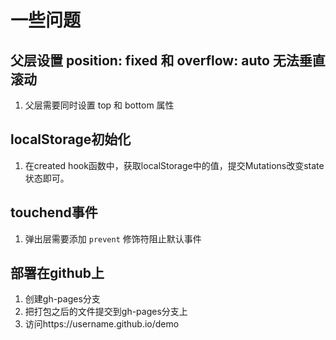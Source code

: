 # 一些问题

## 父层设置 position: fixed 和 overflow: auto 无法垂直滚动

1. 父层需要同时设置 top 和 bottom 属性

## localStorage初始化

1. 在created hook函数中，获取localStorage中的值，提交Mutations改变state状态即可。

## touchend事件

1. 弹出层需要添加 `prevent` 修饰符阻止默认事件

## 部署在github上 

1. 创建gh-pages分支
2. 把打包之后的文件提交到gh-pages分支上
3. 访问https://username.github.io/demo